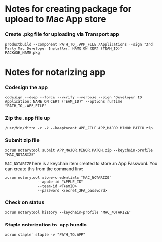 # Notes for creating package for upload to Mac App store

### Create .pkg file for uploading via Transport app
```
productbuild --component PATH_TO_.APP_FILE /Applications --sign "3rd Party Mac Developer Installer: NAME ON CERT (TEAM_ID)" PACKAGE_NAME.pkg
```

# Notes for notarizing app

### Codesign the app

```
codesign --deep --force --verify --verbose --sign "Developer ID Application: NAME ON CERT (TEAM_ID)" --options runtime "PATH_TO_.APP_FILE"
```

### Zip the .app file up

```
/usr/bin/ditto -c -k --keepParent APP_FILE APP_MAJOR.MINOR.PATCH.zip
```

### Submit zip file

```
xcrun notarytool submit APP_MAJOR.MINOR.PATCH.zip --keychain-profile "MAC_NOTARIZE"
```

```MAC_NOTARIZE``` here is a keychain item created to store an App Password.  You can create this from the command line:

```
xcrun notarytool store-credentials "MAC_NOTARIZE"
               --apple-id "APPLE_ID"
               --team-id <TeamID>
               --password <secret_2FA_password>
```

### Check on status

```
xcrun notarytool history --keychain-profile "MAC_NOTARIZE"
```

### Staple notarization to .app bundle

```
xcrun stapler staple -v "PATH_TO.APP"
```
